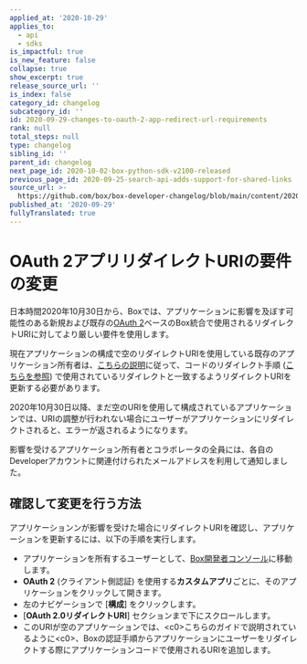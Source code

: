 ```yaml
---
applied_at: '2020-10-29'
applies_to:
  - api
  - sdks
is_impactful: true
is_new_feature: false
collapse: true
show_excerpt: true
release_source_url: ''
is_index: false
category_id: changelog
subcategory_id: ''
id: 2020-09-29-changes-to-oauth-2-app-redirect-url-requirements
rank: null
total_steps: null
type: changelog
sibling_id: ''
parent_id: changelog
next_page_id: 2020-10-02-box-python-sdk-v2100-released
previous_page_id: 2020-09-25-search-api-adds-support-for-shared-links
source_url: >-
  https://github.com/box/box-developer-changelog/blob/main/content/2020/09-29-changes-to-oauth-2-app-redirect-url-requirements.md
published_at: '2020-09-29'
fullyTranslated: true
---
```

# OAuth 2アプリリダイレクトURIの要件の変更

日本時間2020年10月30日から、Boxでは、アプリケーションに影響を及ぼす可能性のある新規および既存の[OAuth 2](g://authentication/oauth2/)ベースのBox統合で使用されるリダイレクトURIに対してより厳しい要件を使用します。

現在アプリケーションの構成で空のリダイレクトURIを使用している既存のアプリケーション所有者は、[こちらの説明](g://authentication/oauth2/oauth2-setup/#redirect-uri)に従って、コードのリダイレクト手順 ([こちらを参照](g://authentication/oauth2/with-sdk/#2-redirect-user)) で使用されているリダイレクトと一致するようリダイレクトURIを更新する必要があります。

2020年10月30日以降、まだ空のURIを使用して構成されているアプリケーションでは、URIの調整が行われない場合にユーザーがアプリケーションにリダイレクトされると、エラーが返されるようになります。

影響を受けるアプリケーション所有者とコラボレータの全員には、各自のDeveloperアカウントに関連付けられたメールアドレスを利用して通知しました。

## 確認して変更を行う方法

アプリケーションンが影響を受けた場合にリダイレクトURIを確認し、アプリケーションを更新するには、以下の手順を実行します。

* アプリケーションを所有するユーザーとして、[Box開発者コンソール](https://cloud.app.box.com/developers/console)に移動します。
* **OAuth 2** (クライアント側認証) を使用する**カスタムアプリ**ごとに、そのアプリケーションをクリックして開きます。
* 左のナビゲーションで \[**構成**] をクリックします。
* \[**OAuth 2.0リダイレクトURI**] セクションまで下にスクロールします。
* このURIが空のアプリケーションでは、\<c0>こちらのガイドで説明されているように\<c0>、Boxの認証手順からアプリケーションにユーザーをリダイレクトする際にアプリケーションコードで使用されるURIを追加します。
